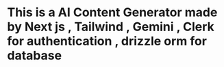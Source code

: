 <h1>This is a AI Content Generator made by Next js , Tailwind ,  Gemini , Clerk for authentication , drizzle orm for database</h1>

